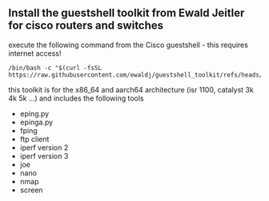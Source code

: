 ## Install the guestshell toolkit from Ewald Jeitler for cisco routers and switches 

execute the following command from the Cisco guestshell - this requires internet access!  

```
/bin/bash -c "$(curl -fsSL https://raw.githubusercontent.com/ewaldj/guestshell_toolkit/refs/heads/main/install.sh)"
```

this toolkit is for the x86_64 and aarch64 architecture (isr 1100, catalyst 3k 4k 5k ...) and includes the following tools

* eping.py 
* epinga.py 
* fping 
* ftp client
* iperf version 2
* iperf version 3
* joe
* nano
* nmap
* screen

